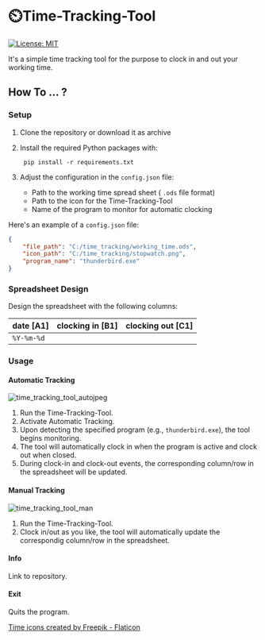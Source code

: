 # ⏲️Time-Tracking-Tool
 [![License: MIT](https://img.shields.io/badge/License-MIT-yellow.svg)](https://github.com/pigYDoe/Time-Tracking-Tool/blob/main/LICENSE)

It's a simple time tracking tool for the purpose to clock in and out your working time.

## How To ... ?

### Setup

1. Clone the repository or download it as archive
2. Install the required Python packages with:

        pip install -r requirements.txt

3. Adjust the configuration in the `config.json` file:
   * Path to the working time spread sheet ( `.ods` file format)
   * Path to the icon for the Time-Tracking-Tool
   * Name of the program to monitor for automatic clocking

Here's an example of a `config.json` file:
````json
{
    "file_path": "C:/time_tracking/working_time.ods",
    "icon_path": "C:/time_tracking/stopwatch.png",
    "program_name": "thunderbird.exe"
}
````
### Spreadsheet Design

Design the spreadsheet with the following columns:

| date [A1] | clocking in [B1] | clocking out [C1] |
|------|-------------|--------------|
| `%Y-%m-%d` |

### Usage

#### Automatic Tracking

![time_tracking_tool_autojpeg](https://user-images.githubusercontent.com/103217539/235324180-cdeda263-e6d6-4fe3-8849-49def6ab4661.jpeg)

1. Run the Time-Tracking-Tool.
2. Activate Automatic Tracking.
3. Upon detecting the specified program (e.g., `thunderbird.exe`), the tool begins monitoring.
4. The tool will automatically clock in when the program is active and clock out when closed.
5. During clock-in and clock-out events, the corresponding column/row in the spreadsheet will be updated.

#### Manual Tracking

![time_tracking_tool_man](https://user-images.githubusercontent.com/103217539/235324219-d5e5d1c7-44a5-4304-b99e-70cea1623e69.jpeg)

1. Run the Time-Tracking-Tool.
2. Clock in/out as you like, the tool will automatically update the correspondig column/row in the spreadsheet.

#### Info

Link to repository.

#### Exit

Quits the program.


<a href="https://www.flaticon.com/free-icons/time" title="time icons">Time icons created by Freepik - Flaticon</a>
